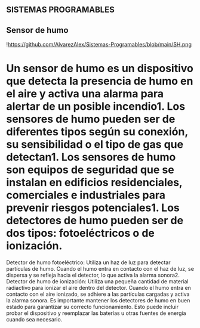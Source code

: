 ## SISTEMAS PROGRAMABLES

##  Sensor de humo

!https://github.com/AlvarezAlex/Sistemas-Programables/blob/main/SH.png

# Un sensor de humo es un dispositivo que detecta la presencia de humo en el aire y activa una alarma para alertar de un posible incendio1. Los sensores de humo pueden ser de diferentes tipos según su conexión, su sensibilidad o el tipo de gas que detectan1. Los sensores de humo son equipos de seguridad que se instalan en edificios residenciales, comerciales e industriales para prevenir riesgos potenciales1. Los detectores de humo pueden ser de dos tipos: fotoeléctricos o de ionización.
Detector de humo fotoeléctrico: Utiliza un haz de luz para detectar partículas de humo. Cuando el humo entra en contacto con el haz de luz, se dispersa y se refleja hacia el detector, lo que activa la alarma sonora2. Detector de humo de ionización: Utiliza una pequeña cantidad de material radiactivo para ionizar el aire dentro del detector. 
Cuando el humo entra en contacto con el aire ionizado, se adhiere a las partículas cargadas y activa la alarma sonora. Es importante mantener los detectores de humo en buen estado para garantizar su correcto funcionamiento. Esto puede incluir probar el dispositivo y reemplazar las baterías u otras fuentes de energía cuando sea necesario.
